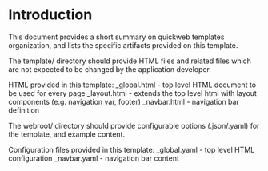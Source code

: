 # Introduction
This document provides a short summary on quickweb templates organization, and lists the specific artifacts provided on this template.

The template/ directory should provide HTML files and related files which are not expected to be changed by the application developer.

HTML provided in this template:
    _global.html - top level HTML document to be used for every page
    _layout.html - extends the top level html with layout components (e.g. navigation var, footer)
    _navbar.html - navigation bar definition


The webroot/ directory should provide configurable options (.json/.yaml) for the template, and example content.

Configuration files provided in this template:
    _global.yaml - top level HTML configuration
    _navbar.yaml - navigation bar content
